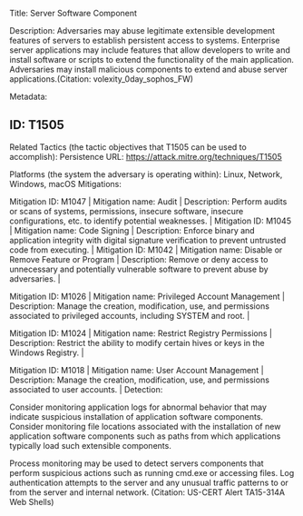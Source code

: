 Title: Server Software Component

Description: Adversaries may abuse legitimate extensible development features of servers to establish persistent access to systems. Enterprise server applications may include features that allow developers to write and install software or scripts to extend the functionality of the main application. Adversaries may install malicious components to extend and abuse server applications.(Citation: volexity_0day_sophos_FW)

Metadata:

## ID: T1505

Related Tactics (the tactic objectives that T1505 can be used to accomplish): Persistence URL: https://attack.mitre.org/techniques/T1505

Platforms (the system the adversary is operating within): Linux, Network, Windows, macOS Mitigations:

Mitigation ID: M1047 | Mitigation name: Audit | Description: Perform audits or scans of systems, permissions, insecure software, insecure configurations, etc. to identify potential weaknesses. | Mitigation ID: M1045 | Mitigation name: Code Signing | Description: Enforce binary and application integrity with digital signature verification to prevent untrusted code from executing. | Mitigation ID: M1042 | Mitigation name: Disable or Remove Feature or Program | Description: Remove or deny access to unnecessary and potentially vulnerable software to prevent abuse by adversaries. |

Mitigation ID: M1026 | Mitigation name: Privileged Account Management | Description: Manage the creation, modification, use, and permissions associated to privileged accounts, including SYSTEM and root. |

Mitigation ID: M1024 | Mitigation name: Restrict Registry Permissions | Description: Restrict the ability to modify certain hives or keys in the Windows Registry. |

Mitigation ID: M1018 | Mitigation name: User Account Management | Description: Manage the creation, modification, use, and permissions associated to user accounts. | Detection:

Consider monitoring application logs for abnormal behavior that may indicate suspicious installation of application software components. Consider monitoring file locations associated with the installation of new application software components such as paths from which applications typically load such extensible components.

Process monitoring may be used to detect servers components that perform suspicious actions such as running cmd.exe or accessing files. Log authentication attempts to the server and any unusual traffic patterns to or from the server and internal network. (Citation: US-CERT Alert TA15-314A Web Shells)
